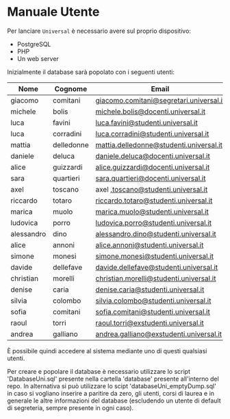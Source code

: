 # Manuale Utente

Per lanciare `Universal` è necessario avere sul proprio dispositivo: 

- PostgreSQL
- PHP
- Un web server

Inizialmente il database sarà popolato con i seguenti utenti: 

| Nome   | Cognome | Email      | Password |
|--------|---------|------------|----------|
|giacomo | comitani|giacomo.comitani@segretari.universal.it|passwor!|
|michele | bolis|michele.bolis@docenti.universal.it|passwor!|
|luca | favini|luca.favini@studenti.universal.it|passwor!|
|luca | corradini|luca.corradini@studenti.universal.it|passwor!|
|mattia | delledonne|mattia.delledonne@studenti.universal.it|passwor!|
|daniele | deluca|daniele.deluca@docenti.universal.it|passwor!|
|alice | guizzardi|alice.guizzardi@docenti.universal.it|passwor!|
|sara | quartieri|sara.quartieri@docenti.universal.it|passwor!|
|axel | toscano|axel .toscano@studenti.universal.it|passwor!|
|riccardo | totaro|riccardo.totaro@studenti.universal.it|passwor!|
|marica | muolo|marica.muolo@studenti.universal.it|passwor!|
|ludovica | porro|ludovica.porro@studenti.universal.it|passwor!|
|alessandro | dino|alessandro.dino@studenti.universal.it|passwor!|
|alice | annoni|alice.annoni@studenti.universal.it|passwor!|
|simone | monesi|simone.monesi@studenti.universal.it|passwor!|
|davide | dellefave|davide.dellefave@studenti.universal.it|passwor!|
|christian | morelli |christian.morelli@studenti.universal.it|passwor!|
|denise | caria|denise.caria@studenti.universal.it|passwor!|
|silvia | colombo|silvia.colombo@studenti.universal.it|passwor!|
|sofia | comitani|sofia.comitani@studenti.universal.it|passwor!|
|raoul | torri|raoul.torri@exstudenti.universal.it|passwor!|
|andrea | galliano|andrea.galliano@exstudenti.universal.it|passwor!|

È possibile quindi accedere al sistema mediante uno di questi qualsiasi utenti.

Per creare e popolare il database è necessario utilizzare lo script 'DatabaseUni.sql' presente nella cartella 'database'
presente all'interno del repo. In alternativa si può utilizzare lo scipt 'databaseUni_emptyDump.sql' in caso si vogliano inserire
a paritire da zero, gli utenti, corsi di laurea e in generale le altre informazioni del database (escludendo un utente di default di segreteria, sempre presente in ogni caso).
